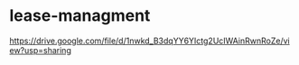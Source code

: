# lease-managment
https://drive.google.com/file/d/1nwkd_B3dqYY6YIctg2UcIWAinRwnRoZe/view?usp=sharing
